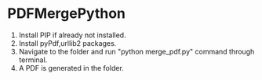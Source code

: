 # PDFMergePython
1. Install PIP if already not installed.
2. Install pyPdf,urllib2 packages.
3. Navigate to the folder and run "python merge_pdf.py" command through terminal.
4. A PDF is generated in the folder.

